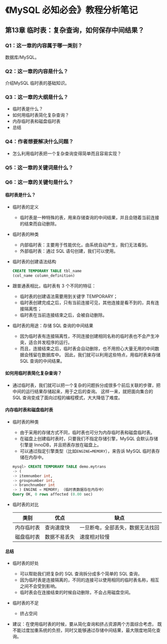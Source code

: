 # 《MySQL 必知必会》教程分析笔记

## 第13章 临时表：复杂查询，如何保存中间结果？

### Q1：这一章的内容属于哪一类别？

数据库/MySQL。

### Q2：这一章的内容是什么？

介绍MySQL 临时表的基础知识。

### Q3：这一章的大纲是什么？

- 临时表是什么？
- 如何用临时表简化复杂查询？
- 内存临时表和磁盘临时表
- 总结

### Q4：作者想要解决什么问题？

- 怎么利用临时表把一个复杂查询变得简单而且容易实现？

### Q5：这一章的关键词是什么？

### Q6：这一章的关键句是什么？

#### 临时表是什么？

- 临时表的定义
  - 临时表是一种特殊的表，用来存储查询的中间结果，并且会随着当前连接的结束而自动删除。

- 临时表的种类
  - 内部临时表：主要用于性能优化，由系统自动产生，我们无法看到。
  - 外部临时表：通过 SQL 语句创建，我们可以使用。

- 临时表的创建语法结构

  ```sql
  CREATE TEMPORARY TABLE tbl_name
  (col_name column_definition)
  ```

- 跟普通表相比，临时表有 3 个不同的特征：
  - 临时表的创建语法需要用到关键字 TEMPORARY；
  - 临时表创建完成之后，只有当前连接可见，其他连接是看不到的，具有连接隔离性；
  - 临时表在当前连接结束之后，会被自动删除。

- 临时表的用途：存储 SQL 查询的中间结果
  - 因为临时表有连接隔离性，不同连接创建相同名称的临时表也不会产生冲突，适合并发程序的运行。
  - 而且，连接结束之后，临时表会自动删除，也不用担心大量无用的中间数据会残留在数据库中。
    因此，我们就可以利用这些特点，用临时表来存储 SQL 查询的中间结果。

#### 如何用临时表简化复杂查询？

- 通过临时表，我们就可以把一个复杂的问题拆分成很多个前后关联的步骤，把中间的运行结果存储起来，用于之后的查询。
  这样一来，就把面向集合的 SQL 查询变成了面向过程的编程模式，大大降低了难度。

#### 内存临时表和磁盘临时表

- 临时表的种类
  - 由于采用的存储方式不同，临时表也可分为内存临时表和磁盘临时表。
  - 在磁盘上创建临时表时，只要我们不指定存储引擎，MySQL 会默认存储引擎是 InnoDB，并且把表存放在磁盘上。
  - 可以通过指定引擎类型（比如`ENGINE=MEMORY`），来告诉 MySQL 临时表存储在内存中。

  ```sql
  mysql> CREATE TEMPORARY TABLE demo.mytrans
  -> (
  -> itemnumber int,
  -> groupnumber int,
  -> branchnumber int
  -> ) ENGINE = MEMORY; （临时表数据存在内存中）
  Query OK, 0 rows affected (0.00 sec)
  ```

- 临时表的对比

  | 类别 | 优点 | 缺点 |
  | ---- | ---- | ---- |
  | 内存临时表 | 查询速度快 | 一旦断电，全部丢失，数据无法找回 |
  | 磁盘临时表 | 数据不易丢失 | 速度相对较慢 |

#### 总结

- 临时表的好处
  - 可以帮助我们把复杂的 SQL 查询拆分成多个简单的 SQL 查询，
  - 因为临时表是连接隔离的，不同的连接可以使用相同的临时表名称，相互之间不会受到影响。
  - 临时表会在连接结束的时候自动删除，不会占用磁盘空间。

- 临时表的不足
  - 挤占空间

- 建议：在使用临时表的时候，要从简化查询和挤占资源两个方面综合考虑，
  既不能过度加重系统的负担，同时又能够通过存储中间结果，最大限度地简化查询。
